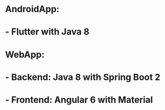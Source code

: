 # AndroidApp:
# - Flutter with Java 8
#
# WebApp: 
# - Backend: Java 8 with Spring Boot 2
# - Frontend: Angular 6 with Material
#

